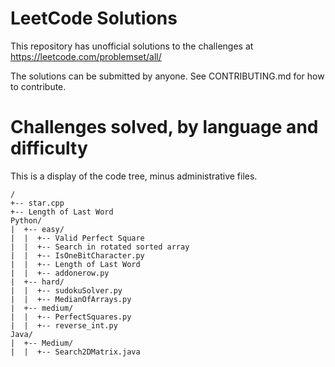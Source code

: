 # LeetCode Solutions  
This repository has unofficial solutions to the challenges at https://leetcode.com/problemset/all/  
  
The solutions can be submitted by anyone. See CONTRIBUTING.md for how to contribute.  
  
# Challenges solved, by language and difficulty  
This is a display of the code tree, minus administrative files.  
  
```  
/  
+-- star.cpp  
+-- Length of Last Word  
Python/  
|  +-- easy/  
|  |  +-- Valid Perfect Square  
|  |  +-- Search in rotated sorted array  
|  |  +-- IsOneBitCharacter.py  
|  |  +-- Length of Last Word  
|  |  +-- addonerow.py  
|  +-- hard/  
|  |  +-- sudokuSolver.py  
|  |  +-- MedianOfArrays.py  
|  +-- medium/  
|  |  +-- PerfectSquares.py  
|  |  +-- reverse_int.py  
Java/  
|  +-- Medium/  
|  |  +-- Search2DMatrix.java  
```  
